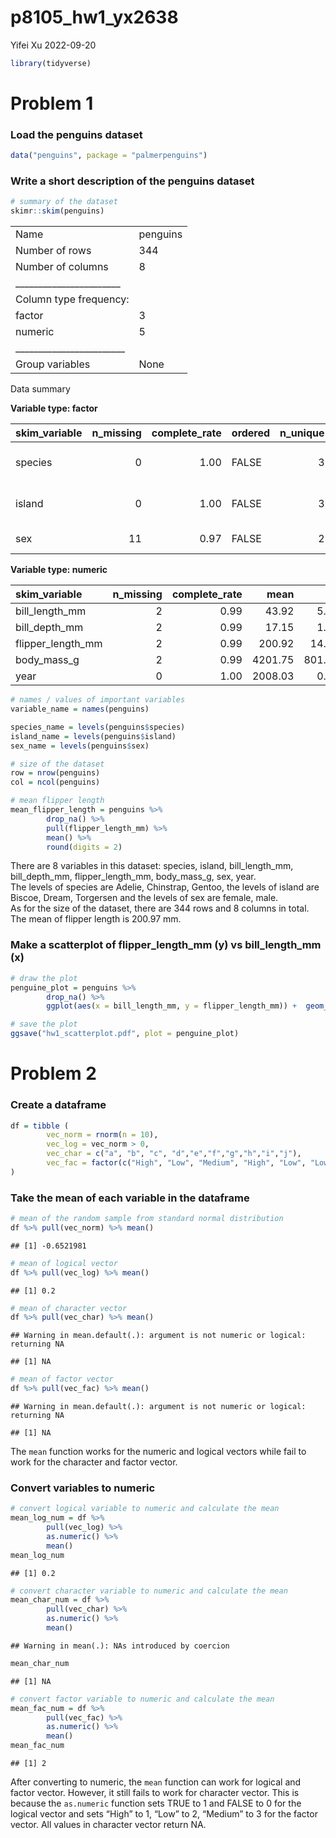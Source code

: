 p8105_hw1_yx2638
================
Yifei Xu
2022-09-20

``` r
library(tidyverse)
```

# Problem 1

### Load the penguins dataset

``` r
data("penguins", package = "palmerpenguins")
```

### Write a short description of the penguins dataset

``` r
# summary of the dataset
skimr::skim(penguins)
```

|                                                  |          |
|:-------------------------------------------------|:---------|
| Name                                             | penguins |
| Number of rows                                   | 344      |
| Number of columns                                | 8        |
| \_\_\_\_\_\_\_\_\_\_\_\_\_\_\_\_\_\_\_\_\_\_\_   |          |
| Column type frequency:                           |          |
| factor                                           | 3        |
| numeric                                          | 5        |
| \_\_\_\_\_\_\_\_\_\_\_\_\_\_\_\_\_\_\_\_\_\_\_\_ |          |
| Group variables                                  | None     |

Data summary

**Variable type: factor**

| skim_variable | n_missing | complete_rate | ordered | n_unique | top_counts                  |
|:--------------|----------:|--------------:|:--------|---------:|:----------------------------|
| species       |         0 |          1.00 | FALSE   |        3 | Ade: 152, Gen: 124, Chi: 68 |
| island        |         0 |          1.00 | FALSE   |        3 | Bis: 168, Dre: 124, Tor: 52 |
| sex           |        11 |          0.97 | FALSE   |        2 | mal: 168, fem: 165          |

**Variable type: numeric**

| skim_variable     | n_missing | complete_rate |    mean |     sd |     p0 |     p25 |     p50 |    p75 |   p100 | hist  |
|:------------------|----------:|--------------:|--------:|-------:|-------:|--------:|--------:|-------:|-------:|:------|
| bill_length_mm    |         2 |          0.99 |   43.92 |   5.46 |   32.1 |   39.23 |   44.45 |   48.5 |   59.6 | ▃▇▇▆▁ |
| bill_depth_mm     |         2 |          0.99 |   17.15 |   1.97 |   13.1 |   15.60 |   17.30 |   18.7 |   21.5 | ▅▅▇▇▂ |
| flipper_length_mm |         2 |          0.99 |  200.92 |  14.06 |  172.0 |  190.00 |  197.00 |  213.0 |  231.0 | ▂▇▃▅▂ |
| body_mass_g       |         2 |          0.99 | 4201.75 | 801.95 | 2700.0 | 3550.00 | 4050.00 | 4750.0 | 6300.0 | ▃▇▆▃▂ |
| year              |         0 |          1.00 | 2008.03 |   0.82 | 2007.0 | 2007.00 | 2008.00 | 2009.0 | 2009.0 | ▇▁▇▁▇ |

``` r
# names / values of important variables
variable_name = names(penguins)

species_name = levels(penguins$species)
island_name = levels(penguins$island)
sex_name = levels(penguins$sex)

# size of the dataset 
row = nrow(penguins)
col = ncol(penguins)

# mean flipper length
mean_flipper_length = penguins %>%
        drop_na() %>%
        pull(flipper_length_mm) %>%
        mean() %>%
        round(digits = 2)
```

There are 8 variables in this dataset: species, island, bill_length_mm,
bill_depth_mm, flipper_length_mm, body_mass_g, sex, year.<br> The levels
of species are Adelie, Chinstrap, Gentoo, the levels of island are
Biscoe, Dream, Torgersen and the levels of sex are female, male.<br> As
for the size of the dataset, there are 344 rows and 8 columns in total.
<br> The mean of flipper length is 200.97 mm. <br>

### Make a scatterplot of flipper_length_mm (y) vs bill_length_mm (x)

``` r
# draw the plot
penguine_plot = penguins %>%
        drop_na() %>%
        ggplot(aes(x = bill_length_mm, y = flipper_length_mm)) +  geom_point(aes(color = species))

# save the plot
ggsave("hw1_scatterplot.pdf", plot = penguine_plot)
```

# Problem 2

### Create a dataframe

``` r
df = tibble (
        vec_norm = rnorm(n = 10),
        vec_log = vec_norm > 0,
        vec_char = c("a", "b", "c", "d","e","f","g","h","i","j"),
        vec_fac = factor(c("High", "Low", "Medium", "High", "Low", "Low", "Medium", "High", "Low", "Medium"))
)
```

### Take the mean of each variable in the dataframe

``` r
# mean of the random sample from standard normal distribution
df %>% pull(vec_norm) %>% mean()
```

    ## [1] -0.6521981

``` r
# mean of logical vector
df %>% pull(vec_log) %>% mean()
```

    ## [1] 0.2

``` r
# mean of character vector
df %>% pull(vec_char) %>% mean()
```

    ## Warning in mean.default(.): argument is not numeric or logical: returning NA

    ## [1] NA

``` r
# mean of factor vector
df %>% pull(vec_fac) %>% mean()
```

    ## Warning in mean.default(.): argument is not numeric or logical: returning NA

    ## [1] NA

The `mean` function works for the numeric and logical vectors while fail
to work for the character and factor vector.

### Convert variables to numeric

``` r
# convert logical variable to numeric and calculate the mean
mean_log_num = df %>%
        pull(vec_log) %>%
        as.numeric() %>%
        mean()
mean_log_num
```

    ## [1] 0.2

``` r
# convert character variable to numeric and calculate the mean
mean_char_num = df %>%
        pull(vec_char) %>%
        as.numeric() %>%
        mean()
```

    ## Warning in mean(.): NAs introduced by coercion

``` r
mean_char_num
```

    ## [1] NA

``` r
# convert factor variable to numeric and calculate the mean
mean_fac_num = df %>%
        pull(vec_fac) %>%
        as.numeric() %>%
        mean()
mean_fac_num
```

    ## [1] 2

After converting to numeric, the `mean` function can work for logical
and factor vector. However, it still fails to work for character vector.
This is because the `as.numeric` function sets TRUE to 1 and FALSE to 0
for the logical vector and sets “High” to 1, “Low” to 2, “Medium” to 3
for the factor vector. All values in character vector return NA.

